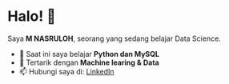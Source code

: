 # Halo! 👋
Saya **M NASRULOH**, seorang yang sedang belajar Data Science.  
- 🌱 Saat ini saya belajar **Python dan MySQL**  
- 🚀 Tertarik dengan **Machine learing & Data**  
- 📫 Hubungi saya di: [LinkedIn](https://www.linkedin.com/in/m-nasruloh-3a460a260/)  
